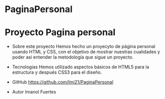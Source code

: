# PaginaPersonal
# Proyecto Pagina personal

* Sobre este proyecto
    Hemos hecho un proyecyto de página personal usando HTML y CSS, con el objetivo de mostrar nuestras cualidades y poder asi entender la metodología que sigue un proyecto.

* Tecnologias
    Hemos utilizado aspectos básicos de HTML5 para la estructura y después CSS3 para el diseño.
    
* GitHub
  https://github.com/Imi21/PaginaPersonal

* Autor
    Imanol Fuertes
